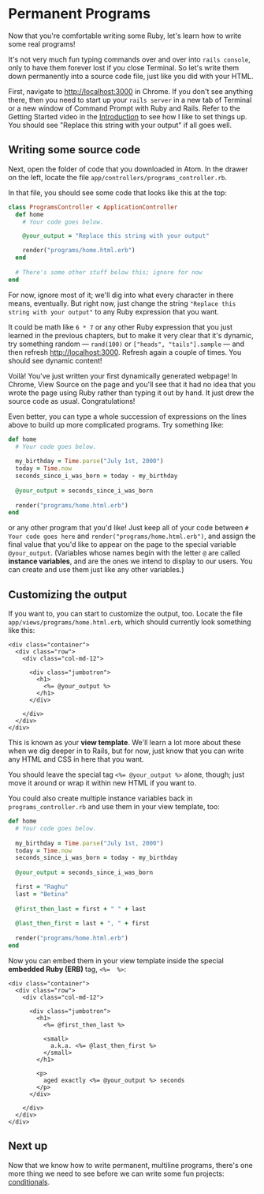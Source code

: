 # Permanent Programs

Now that you're comfortable writing some Ruby, let's learn how to write some real programs!

It's not very much fun typing commands over and over into `rails console`, only to have them forever lost if you close Terminal. So let's write them down permanently into a source code file, just like you did with your HTML.

First, navigate to [http://localhost:3000](http://localhost:3000) in Chrome. If you don't see anything there, then you need to start up your `rails server` in a new tab of Terminal or a new window of Command Prompt with Ruby and Rails. Refer to the Getting Started video in the [Introduction](introduction-to-ruby.md#mac-getting-started-video)
 to see how I like to set things up. You should see "Replace this string with your output" if all goes well.

## Writing some source code

Next, open the folder of code that you downloaded in Atom. In the drawer on the left, locate the file `app/controllers/programs_controller.rb`.

In that file, you should see some code that looks like this at the top:

```ruby
class ProgramsController < ApplicationController
  def home
    # Your code goes below.

    @your_output = "Replace this string with your output"

    render("programs/home.html.erb")
  end
  
  # There's some other stuff below this; ignore for now
end
```

For now, ignore most of it; we'll dig into what every character in there means, eventually. But right now, just change the string `"Replace this string with your output"` to any Ruby expression that you want.

It could be math like `6 * 7` or any other Ruby expression that you just learned in the previous chapters, but to make it very clear that it's dynamic, try something random — `rand(100)` or `["heads", "tails"].sample` — and then refresh [http://localhost:3000](http://localhost:3000). Refresh again a couple of times. You should see dynamic content!

Voilà! You've just written your first dynamically generated webpage! In Chrome, View Source on the page and you'll see that it had no idea that you wrote the page using Ruby rather than typing it out by hand. It just drew the source code as usual. Congratulations!

Even better, you can type a whole succession of expressions on the lines above to build up more complicated programs. Try something like:

```ruby
def home
  # Your code goes below.
    
  my_birthday = Time.parse("July 1st, 2000")
  today = Time.now
  seconds_since_i_was_born = today - my_birthday
  
  @your_output = seconds_since_i_was_born
    
  render("programs/home.html.erb")
end
```

or any other program that you'd like! Just keep all of your code between `# Your code goes here` and `render("programs/home.html.erb")`, and assign the final value that you'd like to appear on the page to the special variable `@your_output`. (Variables whose names begin with the letter `@` are called **instance variables**, and are the ones we intend to display to our users. You can create and use them just like any other variables.)

## Customizing the output

If you want to, you can start to customize the output, too. Locate the file `app/views/programs/home.html.erb`, which should currently look something like this:

```erb
<div class="container">
  <div class="row">
    <div class="col-md-12">

      <div class="jumbotron">
        <h1>
          <%= @your_output %>
        </h1>
      </div>

    </div>
  </div>
</div>
```

This is known as your **view template**. We'll learn a lot more about these when we dig deeper in to Rails, but for now, just know that you can write any HTML and CSS in here that you want.

You should leave the special tag `<%= @your_output %>` alone, though; just move it around or wrap it within new HTML if you want to.

You could also create multiple instance variables back in `programs_controller.rb` and use them in your view template, too:

```ruby
def home
  # Your code goes below.
    
  my_birthday = Time.parse("July 1st, 2000")
  today = Time.now
  seconds_since_i_was_born = today - my_birthday
    
  @your_output = seconds_since_i_was_born

  first = "Raghu"
  last = "Betina"
    
  @first_then_last = first + " " + last
    
  @last_then_first = last + ", " + first
    
  render("programs/home.html.erb")
end
```

Now you can embed them in your view template inside the special **embedded Ruby (ERB)** tag, `<%=  %>`:

```erb
<div class="container">
  <div class="row">
    <div class="col-md-12">

      <div class="jumbotron">
        <h1>
          <%= @first_then_last %>
          
          <small>
            a.k.a. <%= @last_then_first %>
          </small>
        </h1>
        
        <p>
          aged exactly <%= @your_output %> seconds
        </p>
      </div>

    </div>
  </div>
</div>
```

## Next up

Now that we know how to write permanent, multiline programs, there's one more thing we need to see before we can write some fun projects: [conditionals](conditionals.md).
